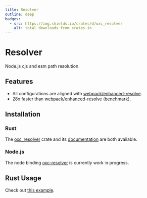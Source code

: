 ```yaml
---
title: Resolver
outline: deep
badges:
  - src: https://img.shields.io/crates/d/oxc_resolver
    alt: total downloads from crates.io
---
```


# Resolver

<AppBadgeList />

Node.js cjs and esm path resolution.

## Features

- All configurations are aligned with [webpack/enhanced-resolve][url-enhanced-resolve].
- 28x faster than [webpack/enhanced-resolve][url-enhanced-resolve] ([benchmark](https://github.com/oxc-project/bench-nodejs-resolver)).

## Installation

### Rust

The [oxc\_resolver][url-oxc-resolver-crate] crate and its [documentation][url-oxc-resolver-docs] are both available.

### Node.js

The node binding [oxc-resolver][url-oxc-resolver-npm] is currently work in progress.

## Rust Usage

Check out [this example](https://github.com/oxc-project/oxc_resolver/blob/main/examples/resolver.rs).

<!-- Links -->

[url-oxc-resolver-crate]: https://crates.io/crates/oxc_resolver

[url-oxc-resolver-docs]: https://docs.rs/oxc_resolver

[url-oxc-resolver-npm]: https://www.npmjs.com/package/oxc-resolver

[url-enhanced-resolve]: https://github.com/webpack/enhanced-resolve
